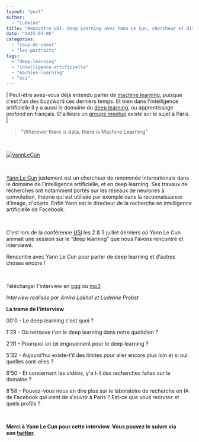 ```yaml
---
layout: "post"
author: 
  - "Ludwine"
title: "Rencontre USI: Deep Learning avec Yann Le Cun, chercheur et directeur de recherche IA de Facebook"
date: "2015-07-06"
categories: 
  - "coup-de-coeur"
  - "les-portraits"
tags: 
  - "deep-learning"
  - "intelligence-artificielle"
  - "machine-learning"
  - "usi"
---
```


| Peut-être avez-vous déjà entendu parler de [machine learning](https://en.wikipedia.org/wiki/Machine_learning), puisque c'est l'un des buzzword ces derniers temps. Et bien dans l'intelligence artificielle il y a aussi le domaine du [deep learning](https://en.wikipedia.org/wiki/Deep_learning), ou apprentissage profond en français. D'ailleurs un [groupe meetup](http://www.meetup.com/fr/Deep-Learning-Paris-Meetup/) existe sur le sujet à Paris. |

> "Wherever there is data, there is Machine Learning"

 

[![yannLeCun](/assets/2015/07/2015-07-06-rencontre-usi-deep-learning-avec-yann-le-cun-chercheur-et-directeur-de-recherche-ia-de-facebook/yannLeCun1-1024x680.jpeg)](http://www.duchess-france.org/wp-content/uploads/2015/07/yannLeCun1.jpeg)

 

[Yann Le Cun](http://yann.lecun.com/) justement est un chercheur de renommée internationale dans le domaine de l’intelligence artificielle, et en deep learning. Ses travaux de recherches ont notamment portés sur les réseaux de neurones à convolution, théorie qui est utilisée par exemple dans la reconnaissance d’image, d'objets. Enfin Yann est le directeur de la recherche en intelligence artificielle de Facebook.

 

C'est lors de la conférence [USI](http://www.usievents.com/) les 2 & 3 juillet derniers où Yann Le Cun animait une session sur le “deep learning” que nous l'avons rencontré et interviewé.

Rencontre avec Yann Le Cun pour parler de deep learning et d’autres choses encore !

 

Télécharger l'interview en [ogg](http://www.aht.li/2692513/USI2015_InterviewYann.ogg) ou [mp3](http://www.aht.li/2692507/USI2015_InterviewYann.mp3)

_Interview réalisée par Amira Lakhal et Ludwine Probst_

**La trame de l'interview**

00'0 - Le deep learning c'est quoi ?

1'29 - Où retrouve t'on le deep learning dans notre quotidien ?

2'31 - Pourquoi un tel engouement pour le deep learning ?

5'32 - Aujourd'hui existe-t'il des limites pour aller encore plus loin et si oui quelles sont-elles ?

6'50 - Et concernant les vidéos, y'a t-il des recherches faites sur le domaine ?

8'58 - Pouvez-vous nous en dire plus sur le laboratoire de recherche en IA de Facebook qui vient de s'ouvrir à Paris ? Est-ce que vous recrutez et quels profils ?

 

**Merci à Yann Le Cun pour cette interview. Vous pouvez le suivre via son [twitter](https://twitter.com/ylecun).**
